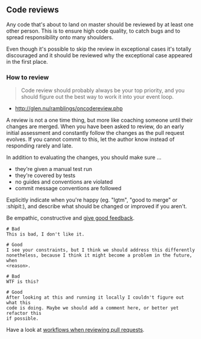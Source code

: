## Code reviews

Any code that's about to land on master should be reviewed by at least one other
person. This is to ensure high code quality, to catch bugs and to spread
responsibility onto many shoulders.

Even though it's possible to skip the review in exceptional cases it's totally
discouraged and it should be reviewed why the exceptional case appeared in the
first place.

### How to review

> Code review should probably always be your top priority, and you should figure out the best way to work it into your event loop.
- http://glen.nu/ramblings/oncodereview.php

A review is not a one time thing, but more like coaching someone until their changes are merged.
When you have been asked to review, do an early initial assessment and constantly follow the changes as the pull request evolves.
If you cannot commit to this, let the author know instead of responding rarely and late.

In addition to evaluating the changes, you should make sure ... 
- they're given a manual test run
- they're covered by tests
- no guides and conventions are violated
- commit message conventions are followed

Explicitly indicate when you're happy (eg. "lgtm", "good to merge" or :shipit:), and
describe what should be changed or improved if you aren't.

Be empathic, constructive and [give good feedback](https://www.kickstarter.com/backing-and-hacking/pull-requests-how-to-get-and-give-good-feedback).

```
# Bad
This is bad, I don't like it.

# Good
I see your constraints, but I think we should address this differently
nonetheless, because I think it might become a problem in the future, when
<reason>.

# Bad
WTF is this?

# Good
After looking at this and running it locally I couldn't figure out what this
code is doing. Maybe we should add a comment here, or better yet refactor this
if possible.
```

Have a look at [workflows when reviewing pull requests](http://alistapart.com/article/running-code-reviews-with-confidence).


